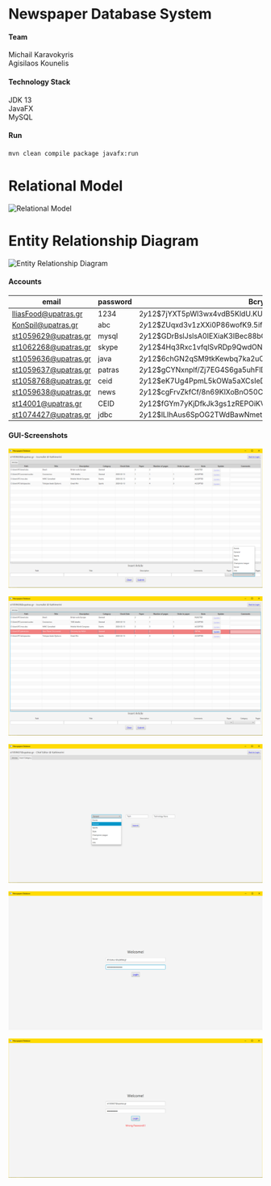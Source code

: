 # Newspaper Database System

#### Team
Michail Karavokyris<br>
Agisilaos Kounelis

#### Technology Stack
JDK 13<br>
JavaFX<br>
MySQL

#### Run
```sh
mvn clean compile package javafx:run
```

# Relational Model
![Relational Model](https://raw.githubusercontent.com/kounelisagis/Newspaper-Database-System/master/_images/REL.png)

# Entity Relationship Diagram
![Entity Relationship Diagram](https://raw.githubusercontent.com/kounelisagis/Newspaper-Database-System/master/_images/ER.png)


#### Accounts

| email | password | Bcrypt Hash | Role |
| ------ | ------ | ------ | ------ |
IliasFood@upatras.gr | 1234 | $2y$12$7jYXT5pWl3wx4vdB5KldU.KUEMgDNTCESFsUnGS9sQr3ZHolo/HVO | Publisher
KonSpil@upatras.gr | abc | $2y$12$ZUqxd3v1zXXi0P86wofK9.5if7BDV9yUtBtPI1xSKbBzSoHkB8/xy | Publisher
st1059629@upatras.gr | mysql | $2y$12$GDrBslJslsA0IEXiaK3IBec88bGUGmmhwVvgzFG1yAcm9yyGT/Dku | Administrative
st1062268@upatras.gr | skype | $2y$12$4Hq3Rxc1vfqlSvRDp9QwdONV4h3ae3PwaEJWAzUY5YkSY6K3lQb2q | Administrative
st1059636@upatras.gr | java | $2y$12$6chGN2qSM9tkKewbq7ka2uO2L/zGlkAnr9vPhAUuACnHSDxDPSruK | Editor in Chief
st1059637@upatras.gr | patras | $2y$12$gCYNxnplf/Zj7EG4S6ga5uhFlDt6RWmRJq2sxJ8JdV.T.fXZiO7Ei | Editor in Chief
st1058768@upatras.gr | ceid | $2y$12$eK7Ug4PpmL5kOWa5aXCsIeDQEM2ef7x5ADNhBRGzpgOfzLDZJW5yy | Editor in Chief
st1059638@upatras.gr | news | $2y$12$cgFrvZkfCf/8n69KlXoBnO50CP7RWmAZP7iiHriLixIWN.GZsB4l2 | Editor in Chief
st14001@upatras.gr | CEID | $2y$12$fGYm7yKjDfkJk3gs1zREPOiKVIh8zdx5ooB1RcQl3HlkD8JlhgTOy | Journalist
st1074427@upatras.gr | jdbc | $2y$12$lLIhAus6SpOG2TWdBawNmetCXzuMvca4h1EnhSteycQoUyjTarnei | Journalist

#### GUI-Screenshots

![GUI_screenshots](https://github.com/karavokyrismichail/Newspaper-Database-System/blob/master/GUI_photos/Screenshot_11%20-%20%CE%91%CE%BD%CF%84%CE%B9%CE%B3%CF%81%CE%B1%CF%86%CE%AE.png "Screenshot_11 - Αντιγραφή.png")

![GUI_screenshots](https://github.com/karavokyrismichail/Newspaper-Database-System/blob/master/GUI_photos/Screenshot_12%20-%20%CE%91%CE%BD%CF%84%CE%B9%CE%B3%CF%81%CE%B1%CF%86%CE%AE.png "Screenshot_12 - Αντιγραφή.png")

![GUI_screenshots](https://github.com/karavokyrismichail/Newspaper-Database-System/blob/master/GUI_photos/Screenshot_14%20-%20%CE%91%CE%BD%CF%84%CE%B9%CE%B3%CF%81%CE%B1%CF%86%CE%AE.png "Screenshot_14 - Αντιγραφή.png")

![GUI_screenshots](https://github.com/karavokyrismichail/Newspaper-Database-System/blob/master/GUI_photos/Screenshot_2%20-%20%CE%91%CE%BD%CF%84%CE%B9%CE%B3%CF%81%CE%B1%CF%86%CE%AE.png "Screenshot_2 - Αντιγραφή.png")

![GUI_screenshots](https://github.com/karavokyrismichail/Newspaper-Database-System/blob/master/GUI_photos/Screenshot_4%20-%20%CE%91%CE%BD%CF%84%CE%B9%CE%B3%CF%81%CE%B1%CF%86%CE%AE.png "Screenshot_4 - Αντιγραφή.png")

